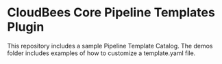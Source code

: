 # CloudBees Core Pipeline Templates Plugin
This repository includes a sample Pipeline Template Catalog. The demos folder includes examples of how to customize a template.yaml file.
